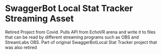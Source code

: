 # SwaggerBot Local Stat Tracker Streaming Asset

Retired Project from Covid. Pulls API from EchoVR arena and write it to files that can be read by different streaming programs such as OBS and StreamLabs OBS. Part of original SwaggerBotLocal Stat Tracker project that was also retired
